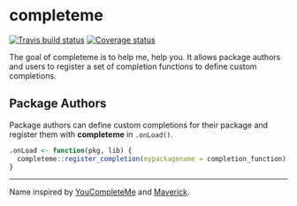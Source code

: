 # completeme
[![Travis build status](https://travis-ci.org/jimhester/completeme.svg?branch=master)](https://travis-ci.org/jimhester/completeme)
[![Coverage status](https://codecov.io/gh/jimhester/completeme/branch/master/graph/badge.svg)](https://codecov.io/github/jimhester/completeme?branch=master)

The goal of completeme is to help me, help you. It allows package authors and
users to register a set of completion functions to define custom completions.

## Package Authors

Package authors can define custom completions for their package and register
them with **completeme** in `.onLoad()`.

```r
.onLoad <- function(pkg, lib) {
  completeme::register_completion(mypackagename = completion_function)
}
```

---

Name inspired by [YouCompleteMe](https://github.com/Valloric/YouCompleteMe) and [Maverick](https://cbskool2.files.wordpress.com/2013/01/topgun3d-2-400.jpg?w=400).
